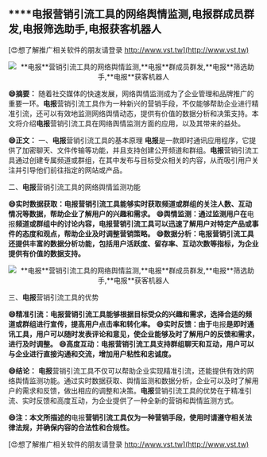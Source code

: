 ## ****电报**营销引流工具的网络舆情监测,**电报**群成员群发,**电报**筛选助手,**电报**获客机器人**

[😍想了解推广相关软件的朋友请登录 http://www.vst.tw](http://www.vst.tw)

 <center><img src="https://vst.tw/MP4/tuiguang/png/1.png" alt="**电报**营销引流工具的网络舆情监测,**电报**群成员群发,**电报**筛选助手,**电报**获客机器人"></center>

**😄摘要：**
随着社交媒体的快速发展，网络舆情监测成为了企业管理和品牌推广的重要一环。**电报**营销引流工具作为一种新兴的营销手段，不仅能够帮助企业进行精准引流，还可以有效地监测网络舆情动态，提供有价值的数据分析和决策支持。本文将介绍**电报**营销引流工具在网络舆情监测方面的应用，以及其带来的益处。

**😄正文：**
一、**电报**营销引流工具的基本原理
**电报**是一款即时通讯应用程序，它提供了加密聊天、文件传输等功能，并且支持创建公开频道和群组。**电报**营销引流工具通过创建专属频道或群组，在其中发布与目标受众相关的内容，从而吸引用户关注并引导他们前往指定的网站或产品。

二、**电报**营销引流工具的网络舆情监测功能

**😄实时数据获取：**电报**营销引流工具能够实时获取频道或群组的关注人数、互动情况等数据，帮助企业了解用户的兴趣和需求。**
**😄舆情监测：通过监测用户在**电报**频道或群组中的讨论内容，**电报**营销引流工具可以迅速了解用户对特定产品或事件的态度和观点，帮助企业及时调整营销策略。**
**😄数据分析：**电报**营销引流工具还提供丰富的数据分析功能，包括用户活跃度、留存率、互动次数等指标，为企业提供有价值的数据支持。**

 <center><img src="https://vst.tw/MP4/tuiguang/png/2.png" alt="**电报**营销引流工具的网络舆情监测,**电报**群成员群发,**电报**筛选助手,**电报**获客机器人"></center>

三、**电报**营销引流工具的优势

**😄精准引流：**电报**营销引流工具能够根据目标受众的兴趣和需求，选择合适的频道或群组进行宣传，提高用户点击率和转化率。**
**😄实时反馈：由于**电报**是即时通讯工具，用户可以随时发表评论和意见，使企业能够及时了解用户的反馈和需求，进行及时调整。**
**😄高度互动：**电报**营销引流工具支持群组聊天和互动，用户可以与企业进行直接沟通和交流，增加用户粘性和忠诚度。**

**😄结论：**
**电报**营销引流工具不仅可以帮助企业实现精准引流，还能提供有效的网络舆情监测功能。通过实时数据获取、舆情监测和数据分析，企业可以及时了解用户的需求和反馈，做出相应的调整和决策。**电报**营销引流工具的优势在于精准引流、实时反馈和高度互动，为企业提供了一种全新的营销和舆情监测方式。

**😄注：本文所描述的**电报**营销引流工具仅为一种营销手段，使用时请遵守相关法律法规，并确保内容的合法性和合规性。**

[😍想了解推广相关软件的朋友请登录 http://www.vst.tw](http://www.vst.tw)



